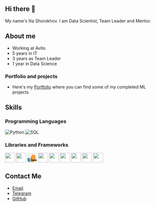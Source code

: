 ## Hi there 👋

My name's Ilia Shorokhov. I am Data Scientist, Team Leader and Mentor. 

## About me
- Working at Avito
- 5 years in IT
- 3 years as Team Leader
- 1 year in Data Science

### Portfolio and projects

- Here's my [Portfolio](https://github.com/iashorokhov/Completed-ML-projects) where you can find some of my completed ML projects

## Skills
### Programming Languages
![Python](https://img.icons8.com/color/48/000000/python.png)
![SQL](https://img.icons8.com/color/48/000000/sql.png) 

### Libraries and Frameworks
<img src="https://cdn.jsdelivr.net/gh/devicons/devicon/icons/pandas/pandas-original.svg" width="32" height="32" /> <img src="https://cdn.jsdelivr.net/gh/devicons/devicon/icons/numpy/numpy-original.svg" width="32" height="32" /> <img src="png-clipart-logo-scikit-learn-python-github-machine-learning-text-orange.png" width="32" height="32" /> <img src="https://cdn.jsdelivr.net/gh/devicons/devicon/icons/matplotlib/matplotlib-original.svg" width="32" height="32" /> <img src="https://cdn.jsdelivr.net/gh/devicons/devicon/icons/pytorch/pytorch-original.svg" width="32" height="32" /> <img src="https://cdn.jsdelivr.net/gh/devicons/devicon/icons/tensorflow/tensorflow-original.svg" width="32" height="32" /> <img src="https://cdn.jsdelivr.net/gh/devicons/devicon/icons/keras/keras-original.svg" width="32" height="32" /> <img src="https://cdn.jsdelivr.net/gh/devicons/devicon/icons/apachespark/apachespark-original.svg" width="32" height="32" /> <img src="https://cdn.jsdelivr.net/gh/devicons/devicon/icons/postgresql/postgresql-original.svg" width="32" height="32" />

## Contact Me
- [Email](mailto:iliashorokhov@yandex.ru)
- [Telegram](https://t.me/iashorokhov)
- [GitHub](https://github.com/iashorokhov)

